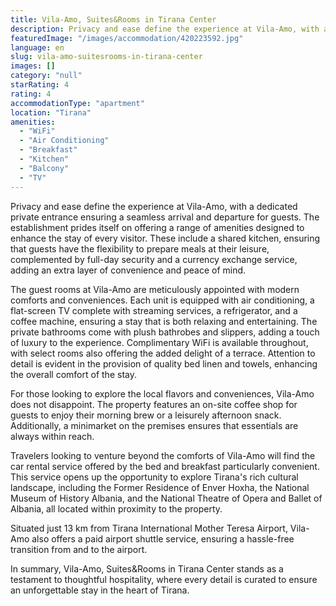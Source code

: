 ```yaml
---
title: Vila-Amo, Suites&Rooms in Tirana Center
description: Privacy and ease define the experience at Vila-Amo, with a dedicated private entrance ensuring a seamless arrival and departure for guests. The establishment pr
featuredImage: "/images/accommodation/420223592.jpg"
language: en
slug: vila-amo-suitesrooms-in-tirana-center
images: []
category: "null"
starRating: 4
rating: 4
accommodationType: "apartment"
location: "Tirana"
amenities:
  - "WiFi"
  - "Air Conditioning"
  - "Breakfast"
  - "Kitchen"
  - "Balcony"
  - "TV"
---
```


Privacy and ease define the experience at Vila-Amo, with a dedicated private entrance ensuring a seamless arrival and departure for guests. The establishment prides itself on offering a range of amenities designed to enhance the stay of every visitor. These include a shared kitchen, ensuring that guests have the flexibility to prepare meals at their leisure, complemented by full-day security and a currency exchange service, adding an extra layer of convenience and peace of mind.

The guest rooms at Vila-Amo are meticulously appointed with modern comforts and conveniences. Each unit is equipped with air conditioning, a flat-screen TV complete with streaming services, a refrigerator, and a coffee machine, ensuring a stay that is both relaxing and entertaining. The private bathrooms come with plush bathrobes and slippers, adding a touch of luxury to the experience. Complimentary WiFi is available throughout, with select rooms also offering the added delight of a terrace. Attention to detail is evident in the provision of quality bed linen and towels, enhancing the overall comfort of the stay.

For those looking to explore the local flavors and conveniences, Vila-Amo does not disappoint. The property features an on-site coffee shop for guests to enjoy their morning brew or a leisurely afternoon snack. Additionally, a minimarket on the premises ensures that essentials are always within reach.

Travelers looking to venture beyond the comforts of Vila-Amo will find the car rental service offered by the bed and breakfast particularly convenient. This service opens up the opportunity to explore Tirana's rich cultural landscape, including the Former Residence of Enver Hoxha, the National Museum of History Albania, and the National Theatre of Opera and Ballet of Albania, all located within proximity to the property.

Situated just 13 km from Tirana International Mother Teresa Airport, Vila-Amo also offers a paid airport shuttle service, ensuring a hassle-free transition from and to the airport.

In summary, Vila-Amo, Suites&Rooms in Tirana Center stands as a testament to thoughtful hospitality, where every detail is curated to ensure an unforgettable stay in the heart of Tirana.

